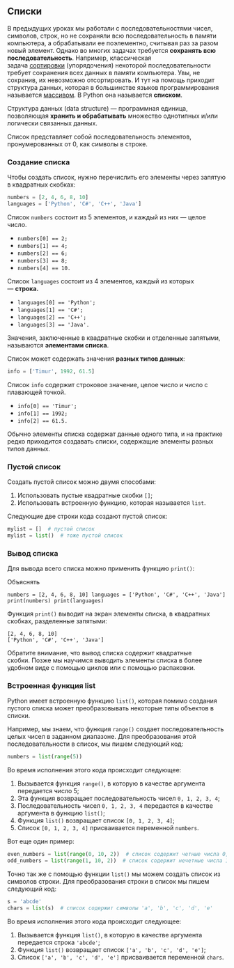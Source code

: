 ## Списки

В предыдущих уроках мы работали с последовательностями чисел, символов, строк, но не сохраняли всю последовательность в памяти компьютера, а обрабатывали ее поэлементно, считывая раз за разом новый элемент. Однако во многих задачах требуется **сохранять всю последовательность**. Например, классическая задача [сортировки](https://ru.wikipedia.org/wiki/%D0%90%D0%BB%D0%B3%D0%BE%D1%80%D0%B8%D1%82%D0%BC_%D1%81%D0%BE%D1%80%D1%82%D0%B8%D1%80%D0%BE%D0%B2%D0%BA%D0%B8) (упорядочения) некоторой последовательности требует сохранения всех данных в памяти компьютера. Увы, не сохранив, их невозможно отсортировать. И тут на помощь приходит структура данных, которая в большинстве языков программирования называется [массивом](https://ru.wikipedia.org/wiki/%D0%9C%D0%B0%D1%81%D1%81%D0%B8%D0%B2_(%D1%82%D0%B8%D0%BF_%D0%B4%D0%B0%D0%BD%D0%BD%D1%8B%D1%85)). В Python она называется **списком**.

Структура данных (data structure) — программная единица, позволяющая **хранить и обрабатывать** множество однотипных и/или логически связанных данных.

Список представляет собой последовательность элементов, пронумерованных от 0, как символы в строке.

### Создание списка

Чтобы создать список, нужно перечислить его элементы через запятую в квадратных скобках:

```python
numbers = [2, 4, 6, 8, 10]
languages = ['Python', 'C#', 'C++', 'Java']
```

Список `numbers` состоит из 5 элементов, и каждый из них — целое число.

- `numbers[0] == 2;`
- `numbers[1] == 4;`
- `numbers[2] == 6;`
- `numbers[3] == 8;`
- `numbers[4] == 10.`

Список `languages` состоит из 4 элементов, каждый из которых — **строка.**

- `languages[0] == 'Python';`
- `languages[1] == 'C#';`
- `languages[2] == 'C++';`
- `languages[3] == 'Java'.`

Значения, заключенные в квадратные скобки и отделенные запятыми, называются **элементами списка**.

Список может содержать значения **разных типов данных**:

```python
info = ['Timur', 1992, 61.5]
```

Список `info` содержит строковое значение, целое число и число с плавающей точкой.

- `info[0] == 'Timur';`
- `info[1] == 1992;`
- `info[2] == 61.5.`

Обычно элементы списка содержат данные одного типа, и на практике редко приходится создавать списки, содержащие элементы разных типов данных.

### Пустой список

Создать пустой список можно двумя способами:

1. Использовать пустые квадратные скобки `[]`;
2. Использовать встроенную функцию, которая называется `list`.

Следующие две строки кода создают пустой список:

```python
mylist = []  # пустой список
mylist = list()  # тоже пустой список
```

### Вывод списка

Для вывода всего списка можно применить функцию `print()`:

Объяснять

`numbers = [2, 4, 6, 8, 10] languages = ['Python', 'C#', 'C++', 'Java'] print(numbers) print(languages)`

Функция `print()` выводит на экран элементы списка, в квадратных скобках, разделенные запятыми:

```no-highlight
[2, 4, 6, 8, 10]
['Python', 'C#', 'C++', 'Java']
```

Обратите внимание, что вывод списка содержит квадратные скобки. Позже мы научимся выводить элементы списка в более удобном виде с помощью циклов или с помощью распаковки.

### Встроенная функция list

Python имеет встроенную функцию `list()`, которая помимо создания пустого списка может преобразовывать некоторые типы объектов в списки.

Например, мы знаем, что функция `range()` создает последовательность целых чисел в заданном диапазоне. Для преобразования этой последовательности в список, мы пишем следующий код:

```python
numbers = list(range(5))
```

Во время исполнения этого кода происходит следующее:

1. Вызывается функция `range()`, в которую в качестве аргумента передается число 5;
2. Эта функция возвращает последовательность чисел `0, 1, 2, 3, 4`;
3. Последовательность чисел `0, 1, 2, 3, 4` передается в качестве аргумента в функцию `list()`;
4. Функция `list()` возвращает список `[0, 1, 2, 3, 4]`;
5. Список `[0, 1, 2, 3, 4]` присваивается переменной `numbers`.

Вот еще один пример:

```python
even_numbers = list(range(0, 10, 2))  # список содержит четные числа 0, 2, 4, 6, 8
odd_numbers = list(range(1, 10, 2))  # список содержит нечетные числа 1, 3, 5, 7, 9
```

Точно так же с помощью функции `list()` мы можем создать список из символов строки. Для преобразования строки в список мы пишем следующий код:

```python
s = 'abcde'
chars = list(s)  # список содержит символы 'a', 'b', 'c', 'd', 'e'
```

Во время исполнения этого кода происходит следующее:

1. Вызывается функция `list()`, в которую в качестве аргумента передается строка `'abcde'`;
2. Функция `list()` возвращает список `['a', 'b', 'c', 'd', 'e']`;
3. Список `['a', 'b', 'c', 'd', 'e']` присваивается переменной `chars`.
